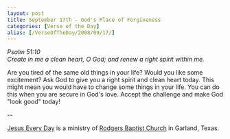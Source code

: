 ```yaml
---
layout: post
title: September 17th - God's Place of Forgiveness
categories: [Verse of the Day]
alias: [/VerseOfTheDay/2008/09/17/]
---
```


_Psalm 51:10  
Create in me a clean heart, O God; and renew a right spirit within
me._

Are you tired of the same old things in your life? Would you like
some excitement? Ask God to give you a right spirit and clean heart
today. This might mean you would have to change some things in your
life. You can do this when you are secure in God's love. Accept the
challenge and make God "look good" today!

 --

<a href=http://jesuseveryday.net>Jesus Every Day</a> is a ministry of <a href=http://rodgersbaptist.net>Rodgers Baptist Church</a> in Garland, Texas.
